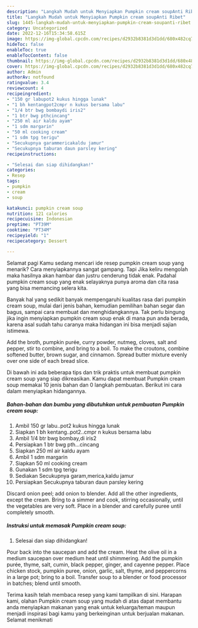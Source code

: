```yaml
---
description: "Langkah Mudah untuk Menyiapkan Pumpkin cream soupAnti Ribet"
title: "Langkah Mudah untuk Menyiapkan Pumpkin cream soupAnti Ribet"
slug: 1445-langkah-mudah-untuk-menyiapkan-pumpkin-cream-soupanti-ribet
category: Uncategorized
date: 2022-12-16T15:34:58.615Z
image: https://img-global.cpcdn.com/recipes/d2932b8381d3d1dd/680x482cq70/pumpkin-cream-soup-foto-resep-utama.jpg
hideToc: false
enableToc: true
enableTocContent: false
thumbnail: https://img-global.cpcdn.com/recipes/d2932b8381d3d1dd/680x482cq70/pumpkin-cream-soup-foto-resep-utama.jpg
cover: https://img-global.cpcdn.com/recipes/d2932b8381d3d1dd/680x482cq70/pumpkin-cream-soup-foto-resep-utama.jpg
author: Admin
authorAv: notfound
ratingvalue: 3.4
reviewcount: 4
recipeingredient:
- "150 gr labupot2 kukus hingga lunak"
- "1 bh kentangpot2cmpr n kukus bersama labu"
- "1/4 btr bwg bombaydi iris2"
- "1 btr bwg pthcincang"
- "250 ml air kaldu ayam"
- "1 sdm margarin"
- "50 ml cooking cream"
- "1 sdm tpg terigu"
- "Secukupnya garammericakaldu jamur"
- "Secukupnya taburan daun parsley kering"
recipeinstructions:

- "Selesai dan siap dihidangkan!"
categories:
- Resep
tags:
- pumpkin
- cream
- soup

katakunci: pumpkin cream soup 
nutrition: 121 calories
recipecuisine: Indonesian
preptime: "PT39M"
cooktime: "PT34M"
recipeyield: "1"
recipecategory: Dessert

---
```



Selamat pagi Kamu sedang mencari ide resep pumpkin cream soup yang menarik? Cara menyiapkannya sangat gampang. Tapi Jika keliru mengolah maka hasilnya akan hambar dan justru cenderung tidak enak. Padahal pumpkin cream soup yang enak selayaknya punya aroma dan cita rasa yang bisa memancing selera kita.


Banyak hal yang sedikit banyak mempengaruhi kualitas rasa dari pumpkin cream soup, mulai dari jenis bahan, kemudian pemilihan bahan segar dan bagus, sampai cara membuat dan menghidangkannya. Tak perlu bingung jika ingin menyiapkan pumpkin cream soup enak di mana pun anda berada, karena asal sudah tahu caranya maka hidangan ini bisa menjadi sajian istimewa.

Add the broth, pumpkin purée, curry powder, nutmeg, cloves, salt and pepper, stir to combine, and bring to a boil. To make the croutons, combine softened butter, brown sugar, and cinnamon. Spread butter mixture evenly over one side of each bread slice.


Di bawah ini ada beberapa tips dan trik praktis untuk membuat pumpkin cream soup yang siap dikreasikan. Kamu dapat membuat Pumpkin cream soup memakai 10 jenis bahan dan 0 langkah pembuatan. Berikut ini cara dalam menyiapkan hidangannya.

<!--inarticleads1-->

##### Bahan-bahan dan bumbu yang dibutuhkan untuk pembuatan Pumpkin cream soup:

1. Ambil 150 gr labu..pot2 kukus hingga lunak
1. Siapkan 1 bh kentang..pot2..cmpr n kukus bersama labu
1. Ambil 1/4 btr bwg bombay,di iris2
1. Persiapkan 1 btr bwg pth...cincang
1. Siapkan 250 ml air kaldu ayam
1. Ambil 1 sdm margarin
1. Siapkan 50 ml cooking cream
1. Gunakan 1 sdm tpg terigu
1. Sediakan Secukupnya garam,merica,kaldu jamur
1. Persiapkan Secukupnya taburan daun parsley kering


Discard onion peel; add onion to blender. Add all the other ingredients, except the cream. Bring to a simmer and cook, stirring occasionally, until the vegetables are very soft. Place in a blender and carefully puree until completely smooth. 

<!--inarticleads2-->

##### Instruksi untuk memasak Pumpkin cream soup:


1. Selesai dan siap dihidangkan!

Pour back into the saucepan and add the cream. Heat the olive oil in a medium saucepan over medium heat until shimmering. Add the pumpkin purée, thyme, salt, cumin, black pepper, ginger, and cayenne pepper. Place chicken stock, pumpkin puree, onion, garlic, salt, thyme, and peppercorns in a large pot; bring to a boil. Transfer soup to a blender or food processor in batches; blend until smooth. 

Terima kasih telah membaca resep yang kami tampilkan di sini. Harapan kami, olahan Pumpkin cream soup yang mudah di atas dapat membantu anda menyiapkan makanan yang enak untuk keluarga/teman maupun menjadi inspirasi bagi kamu yang berkeinginan untuk berjualan makanan. Selamat menikmati
